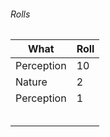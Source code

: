 ###### Rolls
| What       | Roll |
| ---------- | ---- |
| Perception | 10   |
| Nature     | 2    |
| Perception | 1    | 
|            |      |
|            |      |
|            |      |
|            |      |
|            |      |
